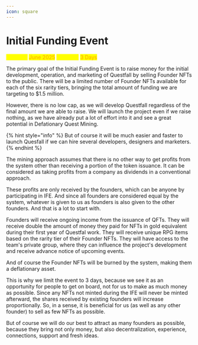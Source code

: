 ```yaml
---
icon: square
---
```


# Initial Funding Event

<mark style="color:yellow;">Planned:</mark> <mark style="color:orange;">June 2025</mark> <mark style="color:yellow;">Duration:</mark> <mark style="color:orange;">3 Days</mark>

The primary goal of the Initial Funding Event is to raise money for the initial development, operation, and marketing of Questfall by selling Founder NFTs to the public. There will be a limited number of Founder NFTs available for each of the six rarity tiers, bringing the total amount of funding we are targeting to $1.5 million.

However, there is no low cap, as we will develop Questfall regardless of the final amount we are able to raise. We will launch the project even if we raise nothing, as we have already put a lot of effort into it and see a great potential in Defationary Quest Mining.&#x20;

{% hint style="info" %}
But of course it will be much easier and faster to launch Quesfall if we can hire several developers, designers and marketers.
{% endhint %}

The mining approach assumes that there is no other way to get profits from the system other than receiving a portion of the token issuance. It can be considered as taking profits from a company as dividends in a conventional approach.&#x20;

These profits are only received by the founders, which can be anyone by participating in IFE. And since all founders are considered equal by the system, whatever is given to us as founders is also given to the other founders. And that is a lot to start with.

Founders will receive ongoing income from the issuance of QFTs. They will receive double the amount of money they paid for NFTs in gold equivalent during their first year of Questfal work. They will receive unique RPG items based on the rarity tier of their Founder NFTs. They will have access to the team's private group, where they can influence the project's development and receive advance notice of upcoming events.

And of course the Founder NFTs will be burned by the system, making them a deflationary asset.

This is why we limit the event to 3 days, because we see it as an opportunity for people to get on board, not for us to make as much money as possible. Since any NFTs not minted during the IFE will never be minted afterward, the shares received by existing founders will increase proportionally. So, in a sense, it is beneficial for us (as well as any other founder) to sell as few NFTs as possible.

But of course we will do our best to attract as many founders as possible, because they bring not only money, but also decentralization, experience, connections, support and fresh ideas.

